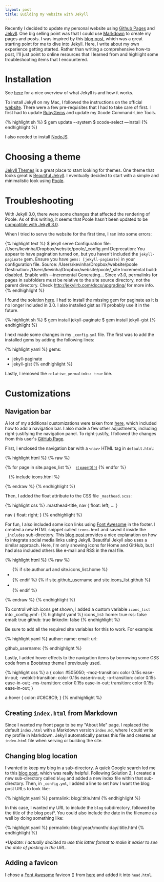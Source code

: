 ```yaml
---
layout: post
title: Building my website with Jekyll
---
```


Recently I decided to update my personal website using [Github Pages](https://pages.github.com/) and [Jekyll](http://jekyllrb.com/). One big selling point was that I could use [Markdown](https://daringfireball.net/projects/markdown/) to create my pages and posts. I was
 inspired by this [blog post](http://joshualande.com/jekyll-github-pages-poole/),
which was a great starting point for me to dive into Jekyll. Here, I
write about my own experience getting started. Rather than writing a comprehensive how-to post, 
I'll just point to online resources that I learned from and highlight some
troubleshooting items that I encountered.

# Installation

See [here](http://jekyllbootstrap.com/lessons/jekyll-introduction.html) for a nice
overview of what Jekyll is and how it works.

To install Jekyll on my Mac, I followed
the instructions on the official [website](http://jekyllrb.com/docs/installation/).
There were a few pre-requisites that I had to take care of first.
I first had to update [RubyGems](https://rubygems.org/pages/download) and
update my Xcode Command-Line Tools.

{% highlight sh %}
$ gem update --system
$ xcode-select —install
{% endhighlight %}

I also needed to install [NodeJS](https://nodejs.org/en/).

# Choosing a theme

[Jekyll Themes](http://jekyllthemes.org/) is a great place to start looking for themes. 
One theme that looks great is [Beautiful Jekyll](https://github.com/daattali/beautiful-jekyll). I eventually decided to start with a simple and minimalistic look using 
[Poole](http://getpoole.com/). 

# Troubleshooting

With Jekyll 3.0, there were some changes that affected the rendering of Poole.
As of this writing, it seems that Poole hasn't been updated to be [compatible with Jekyll 3.0](https://github.com/poole/poole/issues/99).

When I tried to serve the website for the first time, I ran into some errors:

{% highlight text %}
$ jekyll serve
Configuration file: /Users/kevinha/Dropbox/website/poole/_config.yml
       Deprecation: You appear to have pagination turned on, but you haven't included the `jekyll-paginate` gem. Ensure you have `gems: [jekyll-paginate]` in your configuration file.
            Source: /Users/kevinha/Dropbox/website/poole
       Destination: /Users/kevinha/Dropbox/website/poole/_site
 Incremental build: disabled. Enable with --incremental
      Generating...
Since v3.0, permalinks for pages in subfolders must be relative to the site source directory, not the parent directory. Check http://jekyllrb.com/docs/upgrading/ for more info.
{% endhighlight %}

I found the solution [here](https://github.com/poole/poole/issues/112). I had to
install the missing gem for paginate as it is no longer included in 3.0. I also
installed gist as I'll probably use it in the future.

{% highlight sh %}
$ gem install jekyll-paginate
$ gem install jekyll-gist
{% endhighlight %}

I next made some changes in my `_config.yml` file. The first was to add
the installed gems by adding the following lines:

{% highlight yaml %}
gems:
  - jekyll-paginate
  - jekyll-gist
{% endhighlight %}

Lastly, I removed the `relative_permalinks: true` line.

# Customizations

## Navigation bar
A lot of my additional customizations were taken from [here](http://joshualande.com/jekyll-github-pages-poole/), which included how to add a navigation bar. I also made a few other adjustments, including right-justifying
the navigation panel. To right-justify, I followed the changes from this user's [GitHub Page](https://github.com/eka-putra/eka-putra.github.io).

First, I enclosed the navigation bar with a `<nav>` HTML tag in `default.html`:

{% highlight html %}
{% raw %}
<nav>
  {% for page in site.pages_list %}
    &nbsp;&nbsp;&nbsp;<small><a href="{{ page[1]  }}">{{ page[0] }}</a></small>
  {% endfor %}

  &nbsp;&nbsp;&nbsp;{% include icons.html %}
</nav>
{% endraw %}
{% endhighlight %}

Then, I added the float attribute to the CSS file `_masthead.scss`:

{% highlight css %}
.masthead-title, nav {
  float: left;
  ...
}

nav {
  float: right;
}
{% endhighlight %}

For fun, I also included some icon links using [Font Awesome](https://fortawesome.github.io/Font-Awesome/) in the footer. I created a new HTML snippet called `icons.html` and saved it inside the `_includes` sub-directory. This [blog post](https://blog.r3bl.me/en/simple-social-media-links-jekyll/) provides a nice explanation on how to integrate
social media links using Jekyll. Beautiful Jekyll also uses a similar approach.
Here, I'm only showing icons for Home
and GitHub, but I had also included others like e-mail and RSS in the real file.

{% highlight html %}
{% raw %}
<ul class="footerbar">
  {% if site.author.url and site.icons_list.home %}
  <li>
    <a href="{{ site.baseurl }}/" title="Home">
      <i class="icon fa fa-home fa-lg"></i> 
    </a>
  </li>
  {% endif %}
  {% if site.github_username and site.icons_list.github %}
  <li>
    <a href="https://github.com/{{ site.github_username }}" title="GitHub">
      <i class="icon fa fa-github fa-lg"></i>     
    </a>
  </li>
  {% endif %}
</ul>
{% endraw %}
{% endhighlight %}

To control which icons get shown, I added a custom variable `icons_list` into
_config.yml`:
{% highlight yaml %}
icons_list:
  home: true
  rss: false
  email: true
  github: true
  linkedin: false
{% endhighlight %}

Be sure to add all the required site variables for this to work. For example:

{% highlight yaml %}
author:
  name:              <your name>
  email:             <your e-mail>
  url:               <your url>

github_username:     <your-username>
{% endhighlight %}

Lastly, I added hover effects to the navigation items by borrowing some CSS code 
from a Bootstrap theme I previously used.

{% highlight css %}
  a {
    color: #505050;
    -moz-transition: color 0.15s ease-in-out;
    -webkit-transition: color 0.15s ease-in-out;
    -o-transition: color 0.15s ease-in-out;
    -ms-transition: color 0.15s ease-in-out;
    transition: color 0.15s ease-in-out;
  }

  a:hover {
    color: #C6C8C9;
  }
{% endhighlight %}

## Creating `index.html` from Markdown
Since I wanted my front page to be my "About Me" page. I replaced the default 
`index.html` with a Markdown version `index.md`, where I could write my profile in Markdown.
Jekyll automatically parses this file and creates an `index.html` file when 
serving or building the site.

## Changing blog location
I wanted to keep my blog in a sub-directory.
A quick Google search led me to this [blog post](http://joshbranchaud.com/blog/2013/03/02/Running-Your-Jekyll-Blog-from-a-Subdirectory.html), which was
really helpful. Following Solution 2, I created a new sub-directory called
`blog` and added a new index file within that sub-directory. Then, in `_config.yml`,
I added a line to set how I want the blog post URLs to look like:

{% highlight yaml %}
permalink:          blog/:title.html
{% endhighlight %}

In this case, I wanted my URL to include the `blog` subdirectory, followed by the
title of the blog post\*. You could also include
the date in the filename as well by doing something like:

{% highlight yaml %}
permalink:          blog/:year/:month/:day/:title.html
{% endhighlight %}

*\*Update: I actually decided to use this latter format to
make it easier to see the date of posting in the URL*.

## Adding a favicon
I chose a [Font Awesome](http://fontawesome.io/) favicon (<i class="icon fa fa-code fa-lg" title="code favicon"></i>)
from [here](http://paulferrett.com/fontawesome-favicon/) and added it into `head.html`.
